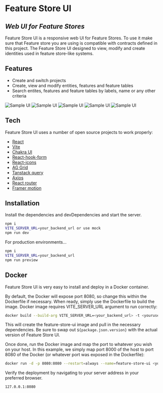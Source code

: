 #  Feature Store UI
## _Web UI for Feature Stores_

Feature Store UI is a responsive web UI for Feature Stores. To use it make sure that Feature store you are using is compatible with contracts defined in this project.
The Feature Store UI designed to view, modify and create identities used in feature store-like systems.

## Features

- Create and switch projects
- Create, view and modify entities, features and feature tables
- Search entites, features and feature tables by labels, name or any other criteria

![Sample UI]()
![Sample UI]()
![Sample UI]()
![Sample UI]()
![Sample UI]()

## Tech

Feature Store UI uses a number of open source projects to work properly:

- [React](http://react.dev)
- [Vite](https://vitejs.dev/)
- [Chakra UI](https://chakra-ui.com/)
- [React-hook-form](https://react-hook-form.com/)
- [React-icons](https://react-icons-v2.vercel.app/)
- [AG Grid](https://ag-grid.com/)
- [Tanstack query](https://tanstack.com/query/latest)
- [Axios](https://axios-http.com/ru/docs/intro)
- [React router](https://reactrouter.com/en/main)
- [Framer motion](https://www.framer.com/motion/)


## Installation

Install the dependencies and devDependencies and start the server.

```sh
npm i
VITE_SERVER_URL=your_backend_url or use mock
npm run dev
```

For production environments...

```sh
npm i
VITE_SERVER_URL=your_backend_url
npm run preview
```

## Docker

Feature Store UI is very easy to install and deploy in a Docker container.

By default, the Docker will expose port 8080, so change this within the
Dockerfile if necessary. When ready, simply use the Dockerfile to
build the image. Docker image requires VITE_SERVER_URL argument to run correctly:

```sh
docker build --build-arg VITE_SERVER_URL=<your_backend_url> -t <youruser>/feature-store-ui:${package.json.version} .
```

This will create the feature-store-ui image and pull in the necessary dependencies.
Be sure to swap out `${package.json.version}` with the actual version of Feature Store UI. 

Once done, run the Docker image and map the port to whatever you wish on
your host. In this example, we simply map port 8000 of the host to
port 8080 of the Docker (or whatever port was exposed in the Dockerfile):

```sh
docker run -d -p 8080:8080 --restart=always --name=feature-store-ui <youruser>/feature-store-ui:${package.json.version}
```

Verify the deployment by navigating to your server address in your preferred browser.

```sh
127.0.0.1:8080
```


